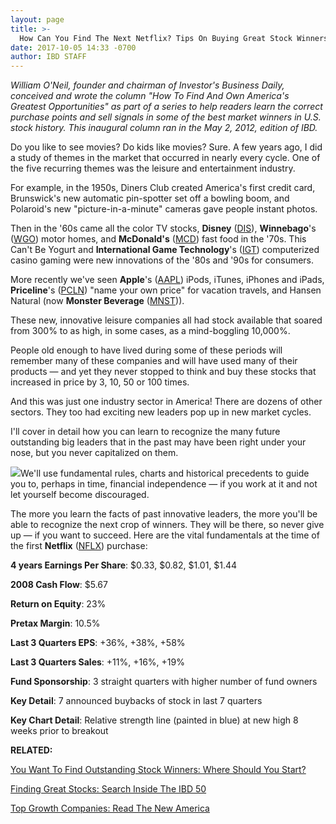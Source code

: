 ```yaml
---
layout: page
title: >-
  How Can You Find The Next Netflix? Tips On Buying Great Stock Winners
date: 2017-10-05 14:33 -0700
author: IBD STAFF
---
```





*William O'Neil, founder and chairman of Investor's Business Daily, conceived and wrote the column "How To Find And Own America's Greatest Opportunities" as part of a series to help readers learn the correct purchase points and sell signals in some of the best market winners in U.S. stock history. This inaugural column ran in the May 2, 2012, edition of IBD.*


Do you like to see movies? Do kids like movies? Sure. A few years ago, I did a study of themes in the market that occurred in nearly every cycle. One of the five recurring themes was the leisure and entertainment industry.


For example, in the 1950s, Diners Club created America's first credit card, Brunswick's new automatic pin-spotter set off a bowling boom, and Polaroid's new "picture-in-a-minute" cameras gave people instant photos.


Then in the '60s came all the color TV stocks, **Disney** ([DIS](https://research.investors.com/quote.aspx?symbol=DIS)), **Winnebago**'s ([WGO](https://research.investors.com/quote.aspx?symbol=WGO)) motor homes, and **McDonald's** ([MCD](https://research.investors.com/quote.aspx?symbol=MCD)) fast food in the '70s. This Can't Be Yogurt and **International Game Technology**'s ([IGT](https://research.investors.com/quote.aspx?symbol=IGT)) computerized casino gaming were new innovations of the '80s and '90s for consumers.


More recently we've seen **Apple**'s ([AAPL](https://research.investors.com/quote.aspx?symbol=AAPL)) iPods, iTunes, iPhones and iPads, **Priceline**'s ([PCLN](https://research.investors.com/quote.aspx?symbol=PCLN)) "name your own price" for vacation travels, and Hansen Natural (now **Monster Beverage** ([MNST](https://research.investors.com/quote.aspx?symbol=MNST))).


These new, innovative leisure companies all had stock available that soared from 300% to as high, in some cases, as a mind-boggling 10,000%.


People old enough to have lived during some of these periods will remember many of these companies and will have used many of their products — and yet they never stopped to think and buy these stocks that increased in price by 3, 10, 50 or 100 times.


And this was just one industry sector in America! There are dozens of other sectors. They too had exciting new leaders pop up in new market cycles.


I'll cover in detail how you can learn to recognize the many future outstanding big leaders that in the past may have been right under your nose, but you never capitalized on them.


![](https://www.investors.com/wp-content/uploads/2017/10/IC_qqq_100517.jpg)We'll use fundamental rules, charts and historical precedents to guide you to, perhaps in time, financial independence — if you work at it and not let yourself become discouraged.


The more you learn the facts of past innovative leaders, the more you'll be able to recognize the next crop of winners. They will be there, so never give up — if you want to succeed. Here are the vital fundamentals at the time of the first **Netflix** ([NFLX](https://research.investors.com/quote.aspx?symbol=NFLX)) purchase:


**4 years Earnings Per Share**: \$0.33, \$0.82, \$1.01, \$1.44


**2008 Cash Flow**: \$5.67


**Return on Equity**: 23%


**Pretax Margin**: 10.5%


**Last 3 Quarters EPS**: +36%, +38%, +58%


**Last 3 Quarters Sales**: +11%, +16%, +19%


**Fund Sponsorship**: 3 straight quarters with higher number of fund owners


**Key Detail**: 7 announced buybacks of stock in last 7 quarters


**Key Chart Detail**: Relative strength line (painted in blue) at new high 8 weeks prior to breakout


**RELATED:**


[You Want To Find Outstanding Stock Winners: Where Should You Start?](https://www.investors.com/how-to-invest/investors-corner/looking-for-the-best-stocks-to-buy-and-watch-start-here/)


[Finding Great Stocks: Search Inside The IBD 50](http://research.investors.com/stock-lists/ibd-50/)


[Top Growth Companies: Read The New America](https://www.investors.com/category/research/the-new-america/)




